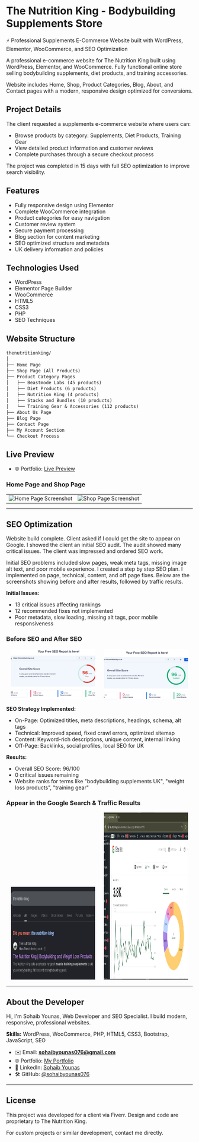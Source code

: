 # The Nutrition King - Bodybuilding Supplements Store

⚡ Professional Supplements E-Commerce Website built with WordPress, Elementor, WooCommerce, and SEO Optimization

A professional e-commerce website for The Nutrition King built using WordPress, Elementor, and WooCommerce. Fully functional online store selling bodybuilding supplements, diet products, and training accessories.  

Website includes Home, Shop, Product Categories, Blog, About, and Contact pages with a modern, responsive design optimized for conversions.  

## Project Details

The client requested a supplements e-commerce website where users can:

- Browse products by category: Supplements, Diet Products, Training Gear
- View detailed product information and customer reviews
- Complete purchases through a secure checkout process

The project was completed in 15 days with full SEO optimization to improve search visibility.

## Features

- Fully responsive design using Elementor
- Complete WooCommerce integration
- Product categories for easy navigation
- Customer review system
- Secure payment processing
- Blog section for content marketing
- SEO optimized structure and metadata
- UK delivery information and policies

## Technologies Used

- WordPress
- Elementor Page Builder
- WooCommerce
- HTML5
- CSS3
- PHP
- SEO Techniques

## Website Structure

```
thenutritionking/
│
├── Home Page
├── Shop Page (All Products)
├── Product Category Pages
│   ├── Beastmode Labs (45 products)
│   ├── Diet Products (6 products)
│   ├── Nutrition King (4 products)
│   ├── Stacks and Bundles (10 products)
│   └── Training Gear & Accessories (112 products)
├── About Us Page
├── Blog Page
├── Contact Page
├── My Account Section
└── Checkout Process
```

## Live Preview
- 🌐 Portfolio: [Live Preview](https://thenutritionking.co.uk/) 


### Home Page and Shop Page

<table>
  <tr>
    <td><img src="screenshots/thenutritionking_home.png" alt="Home Page Screenshot" width="49%" height="900px"></td>
    <td><img src="screenshots/thenutritionking_shop.png" alt="Shop Page Screenshot" width="49%" height="900px"></td>
  </tr>
</table>


---
## SEO Optimization

Website build complete. Client asked if I could get the site to appear on Google. I showed the client an initial SEO audit. The audit showed many critical issues. The client was impressed and ordered SEO work.

Initial SEO problems included slow pages, weak meta tags, missing image alt text, and poor mobile experience. I created a step by step SEO plan. I implemented on page, technical, content, and off page fixes. Below are the screenshots showing before and after results, followed by traffic results.





**Initial Issues:**

- 13 critical issues affecting rankings
- 12 recommended fixes not implemented
- Poor metadata, slow loading, missing alt tags, poor mobile responsiveness


### Before SEO and After SEO

<p align="center">
  <img src="screenshots/Before%20Seo%20.png" alt="Before SEO" width="45%" />
  &nbsp;&nbsp;&nbsp;&nbsp;
  <img src="screenshots/After%20Seo%20.png" alt="After SEO" width="45%" />
</p>




**SEO Strategy Implemented:**

- On-Page: Optimized titles, meta descriptions, headings, schema, alt tags
- Technical: Improved speed, fixed crawl errors, optimized sitemap
- Content: Keyword-rich descriptions, unique content, internal linking
- Off-Page: Backlinks, social profiles, local SEO for UK

**Results:**

- Overall SEO Score: 96/100
- 0 critical issues remaining
- Website ranks for terms like "bodybuilding supplements UK", "weight loss products", "training gear"

### Appear in the Google Search & Traffic Results
<p align="center">
  <img src="screenshots/Google%20Search.png" alt="Screenshot 1" width="45%" height="250px" />
  &nbsp;&nbsp;&nbsp;&nbsp;
  <img src="screenshots/Seo%20Results.png" alt="Screenshot 2" width="45%" height="450px" />
</p> 

---

## About the Developer

Hi, I'm Sohaib Younas, Web Developer and SEO Specialist. I build modern, responsive, professional websites.

**Skills:** WordPress, WooCommerce, PHP, HTML5, CSS3, Bootstrap, JavaScript, SEO

- ✉️ Email: **sohaibyounas076@gmail.com** 
- 🌐 Portfolio: [My Portfolio](https://sohaibyounas076.github.io/portfolio/)  
- 💼 LinkedIn: [Sohaib Younas](https://linkedin.com/in/sohaibyounas076)  
- 🛠 GitHub: [@sohaibyounas076](https://github.com/sohaibyounas076) 

---

## License

This project was developed for a client via Fiverr. Design and code are proprietary to The Nutrition King.

For custom projects or similar development, contact me directly.

